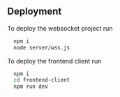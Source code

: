 ## Deployment

To deploy the websocket project run

```bash
  npm i
  node server/wss.js
```

To deploy the frontend client run

```bash
  npm i
  cd frontend-client
  npm run dev
```
